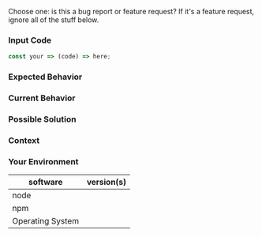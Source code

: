 <!---
Thanks for filing an issue 😄 ! Before you submit, please read the following:

Search open/closed issues before submitting since someone might have asked the same thing before!

Issues on GitHub are only related to problems of Hyperproxy itself and we cannot answer
support questions here.
-->

Choose one: is this a bug report or feature request?
If it's a feature request, ignore all of the stuff below.

<!--- Provide a general summary of the issue in the title above -->

### Input Code
<!--- If you're describing a bug, please let us know which sample code reproduces your problem -->

```js
const your => (code) => here;
```

### Expected Behavior
<!--- If you're describing a bug, tell us what should happen -->
<!--- If you're suggesting a change/improvement, tell us how it should work -->

### Current Behavior
<!--- If describing a bug, tell us what happens instead of the expected behavior -->
<!--- If suggesting a change/improvement, explain the difference from current behavior -->

### Possible Solution
<!--- Not obligatory, but suggest a fix/reason for the bug, -->
<!--- or ideas how to implement the addition or change -->

### Context
<!--- How has this issue affected you? What are you trying to accomplish? -->
<!--- Providing context helps us come up with a solution that is most useful in the real world -->

### Your Environment
<!--- Include as many relevant details about the environment you experienced the bug in -->

| software         | version(s)
| ---------------- | -------
| node             |
| npm              |
| Operating System |
